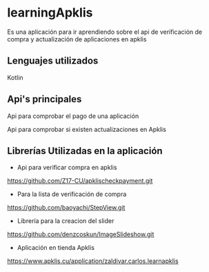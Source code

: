# learningApklis

Es una aplicación para ir aprendiendo sobre el api de verificación de compra y actualización de aplicaciones en apklis

## Lenguajes utilizados

Kotlin

## Api's principales

Api para comprobar el pago de una aplicación

Api para comprobar si existen actualizaciones en Apklis

## Librerías Utilizadas en la aplicación

* Api para verificar compra en apklis

https://github.com/Z17-CU/apklischeckpayment.git

* Para la lista de verificación de compra

https://github.com/baoyachi/StepView.git

* Librería para la creacion del slider

https://github.com/denzcoskun/ImageSlideshow.git

* Aplicación en tienda Apklis

https://www.apklis.cu/application/zaldivar.carlos.learnapklis